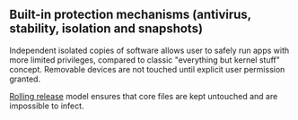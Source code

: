 ## Built-in protection mechanisms (antivirus, stability, isolation and snapshots)

Independent isolated copies of software allows user to safely run apps with more limited privileges, compared to classic "everything but kernel stuff" concept. Removable devices are not touched until explicit user permission granted.

[Rolling release](Rolling.md) model ensures that core files are kept untouched and are impossible to infect.

